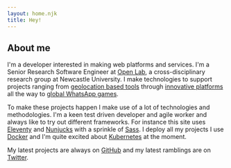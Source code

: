 ```yaml
---
layout: home.njk
title: Hey!
---
```


## About me

I'm a developer interested in making web platforms and services.
I'm a Senior Research Software Engineer at [Open Lab](https://openlab.ncl.ac.uk),
a cross-disciplinary research group at Newcastle University.
I make technologies to support projects ranging from [geolocation based tools](https://make.place/spotter/)
through [innovative platforms](https://catalyst.not-equal.tech/)
all the way to [global WhatsApp games](https://whatfutures.org/).

To make these projects happen I make use of a lot of technologies and methodologies.
I'm a keen test driven developer and agile worker and always like to try out different frameworks.
For instance this site uses [Eleventy](https://www.11ty.io/)
and [Nunjucks](https://mozilla.github.io/nunjucks/)
with a sprinkle of [Sass](https://sass-lang.com/).
I deploy all my projects I use [Docker](https://docker.com)
and I'm quite excited about [Kubernetes](https://kubernetes.io/) at the moment.

My latest projects are always on [GitHub](https://github.com/robb-j)
and my latest ramblings are on [Twitter](https://twitter.com/Robbb_J).
